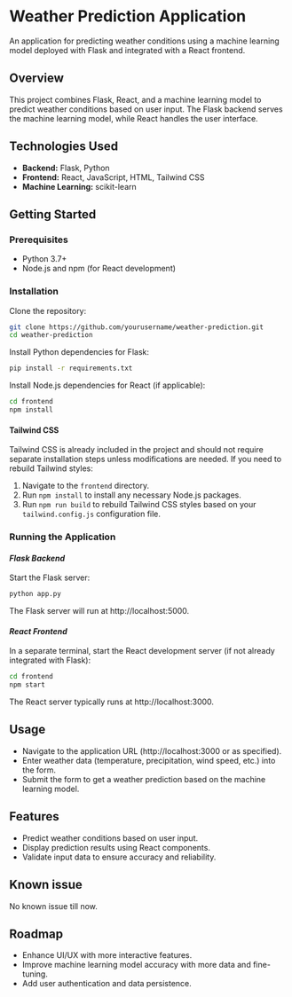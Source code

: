 # Weather Prediction Application

An application for predicting weather conditions using a machine learning model deployed with Flask and integrated with a React frontend.

## Overview

This project combines Flask, React, and a machine learning model to predict weather conditions based on user input. The Flask backend serves the machine learning model, while React handles the user interface.


## Technologies Used

- **Backend:** Flask, Python
- **Frontend:** React, JavaScript, HTML, Tailwind CSS
- **Machine Learning:** scikit-learn 

## Getting Started

### Prerequisites

- Python 3.7+
- Node.js and npm (for React development)

### Installation

Clone the repository:

```bash
git clone https://github.com/yourusername/weather-prediction.git
cd weather-prediction
```

Install Python dependencies for Flask:

```bash
pip install -r requirements.txt
```
Install Node.js dependencies for React (if applicable):

```bash
cd frontend
npm install
```
#### Tailwind CSS

Tailwind CSS is already included in the project and should not require separate installation steps unless modifications are needed. If you need to rebuild Tailwind styles:

1. Navigate to the `frontend` directory.
2. Run `npm install` to install any necessary Node.js packages.
3. Run `npm run build` to rebuild Tailwind CSS styles based on your `tailwind.config.js` configuration file.

### Running the Application

#### *Flask Backend*

Start the Flask server:

```bash
python app.py
```
The Flask server will run at http://localhost:5000.

#### *React Frontend*

In a separate terminal, start the React development server (if not already integrated with Flask):

```bash 
cd frontend
npm start
```
The React server typically runs at http://localhost:3000.

## Usage
- Navigate to the application URL (http://localhost:3000 or as specified).
- Enter weather data (temperature, precipitation, wind speed, etc.) into the form.
- Submit the form to get a weather prediction based on the machine learning model.

## Features
- Predict weather conditions based on user input.
- Display prediction results using React components.
- Validate input data to ensure accuracy and reliability.
## Known issue
No known issue till now.
## Roadmap
- Enhance UI/UX with more interactive features.
- Improve machine learning model accuracy with more data and fine-tuning.
- Add user authentication and data persistence.